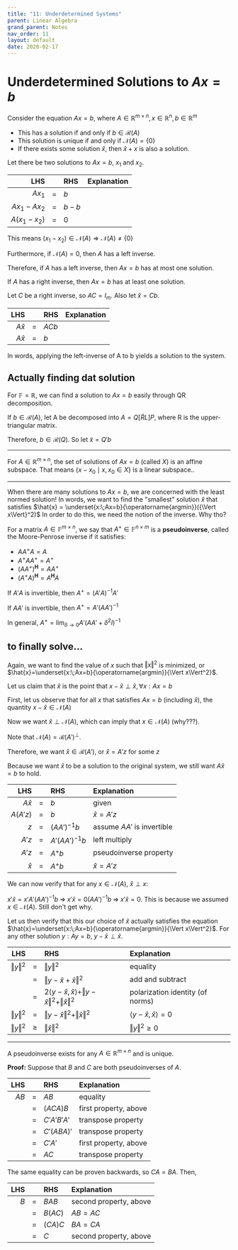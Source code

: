 ```yaml
---
title: "11: Underdetermined Systems"
parent: Linear Algebra
grand_parent: Notes
nav_order: 11
layout: default
date: 2020-02-17
---
```


# Underdetermined Solutions to $Ax=b$

Consider the equation $Ax=b$, where $A\in\mathbb{R}^{m\times n}, x\in\mathbb{R}^n, b\in\mathbb{R}^m$
- This has a solution if and only if $b\in \mathcal{R}(A)$
- This solution is unique if and only if $\mathcal{N}(A)=\{0\}$
- If there exists some solution $\hat{x}$, then $\hat{x}+x$ is also a solution.

Let there be two solutions to $Ax=b$, $x_1$ and $x_2$.

|LHS||RHS|Explanation|
|--:|:-:|:--|:--|
|$Ax_1$|$=$|$b$||
|$Ax_1-Ax_2$|$=$|$b-b$||
|$A(x_1-x_2)$|$=$|$0$||

This means $(x_1-x_2)\in \mathcal{N}(A) \Rightarrow \mathcal{N}(A)\neq\{0\}$

Furthermore, if $\mathcal{N}(A)=0$, then $A$ has a left inverse.

Therefore, if $A$ has a left inverse, then $Ax=b$ has at most one solution.

If $A$ has a right inverse, then $Ax=b$ has at least one solution.

Let $C$ be a right inverse, so $AC=I_m$. Also let $\hat{x}=Cb$.

|LHS||RHS|Explanation|
|--:|:-:|:--|:--|
|$A\hat{x}$|$=$|$ACb$||
|$A\hat{x}$|$=$|$b$||

In words, applying the left-inverse of A to b yields a solution to the system.


## Actually finding dat solution

For $\mathbb{F}=\mathbb{R}$, we can find a solution to $Ax=b$ easily through QR decomposition.

If $b\in\mathcal{R}(A)$, let A be decomposed into $A=Q[\tilde{R}L]P$, where R is the upper-triangular matrix.

Therefore, $b\in\mathcal{R}(Q)$. So let $\tilde{x}=Q'b$

-----

For $A\in \mathbb{R}^{m\times n}$, the set of solutions of $Ax=b$ (called $X$) is an affine subspace. That means $\{x-x_0 \mid x,x_0\in X\}$ is a linear subspace..

-----

When there are many solutions to $Ax=b$, we are concerned with the least normed solution! In words, we want to find the "smallest" solution $\hat{x}$ that satisfies $\hat{x} = \underset{x:\;Ax=b}{\operatorname{argmin}}({\Vert x\Vert}^2)$ In order to do this, we need the notion of the inverse. Why tho?

For a matrix $A\in \mathbb{F}^{m\times n}$, we say that $A^+\in\mathbb{F}^{n\times m}$ is a **pseudoinverse**, called the Moore-Penrose inverse if it satisfies:
- $AA^+A=A$
- $A^+AA^+=A^+$
- $(AA^+)^\mathbf{H}=AA^+$
- $(A^+A)^\mathbf{H}=A^\mathbf{H}A$

If $A'A$ is invertible, then $A^+=(A'A)^{-1}A'$

If $AA'$ is invertible, then $A^+=A'(AA')^{-1}$

In general, $A^+ = \lim_{\delta\rightarrow0}A'(AA'+\delta^2I)^{-1}$

## to finally solve...
Again, we want to find the value of $x$ such that $\Vert x \Vert^2$ is minimized, or $\hat{x}=\underset{x:\;Ax=b}{\operatorname{argmin}}{\Vert x\Vert^2}$.

Let us claim that $\hat{x}$ is the point that $x-\hat{x} \perp \hat{x}, \forall x:Ax=b$

First, let us observe that for all $x$ that satisfies $Ax=b$ (including $\hat{x}$), the quantity $x-\hat{x}\in \mathcal{N}(A)$

Now we want $\hat{x}\perp\mathcal{N}(A)$, which can imply that $x\in\mathcal{N}(A)$ (why???).

Note that $\mathcal{N}(A)=\mathcal{R}(A')^\perp$.

Therefore, we want $\hat{x}\in\mathcal{R}(A')$, or $\hat{x} = A'z$ for some $z$

Because we want $\hat{x}$ to be a solution to the original system, we still want $A\hat{x}=b$ to hold.

|LHS||RHS|Explanation|
|--:|:-:|:--|:--|
|$A\hat{x}$|$=$|$b$|given|
|$A(A'z)$|$=$|$b$|$\hat{x}=A'z$|
|$z$|$=$|$(AA')^{-1}b$|assume $AA'$ is invertible|
|$A'z$|$=$|$A'(AA')^{-1}b$|left multiply|
|$A'z$|$=$|$A^+b$|pseudoinverse property|
|$\hat{x}$|$=$|$A^+b$|$\hat{x}=A'z$|

We can now verify that for any $x\in\mathcal{N}(A)$, $\hat{x}\perp x$:

$x'\hat{x}=x'A'(AA')^{-1}b \;\Rightarrow\; x'\hat{x}=0(AA')^{-1}b \;\Rightarrow\; x'\hat{x}=0$. This is because we assumed $x\in\mathcal{N}(A)$. Still don't get why.

Let us then verify that this our choice of $\hat{x}$ actually satisfies the equation $\hat{x}=\underset{x:\;Ax=b}{\operatorname{argmin}}{\Vert x\Vert^2}$. For any other solution $y:Ay=b$, $y-\hat{x} \perp \hat{x}$.

|LHS|   |RHS|Explanation|
|--:|:-:|:--|:--|
|$\Vert y\Vert^2$|$=$|$\Vert y\Vert^2$|equality|
| |$=$|$\Vert y-\hat{x}+\hat{x}\Vert^2$|add and subtract|
| |$=$|$2\langle y-\hat{x}, \hat{x}\rangle + \Vert y-\hat{x}\Vert^2 + \Vert\hat{x}\Vert^2$|polarization identity (of norms)|
|$\Vert y\Vert^2$|$=$|$\Vert y-\hat{x}\Vert^2 + \Vert\hat{x}\Vert^2$|$\langle y-\hat{x}, \hat{x}\rangle=0$|
|$\Vert y\Vert^2$|$\geq$|$\Vert \hat{x}\Vert^2$|$\Vert y\Vert^2 \geq 0$|

-----

A pseudoinverse exists for any $A\in\mathbb{R}^{m\times n}$ and is unique.

**Proof:** Suppose that $B$ and $C$ are both pseudoinverses of $A$.

|LHS|   |RHS|Explanation|
|--:|:-:|:--|:--|
|$AB$|$=$|$AB$|equality|
|    |$=$|$(ACA)B$| first property, above|
|    |$=$|$C'A'B'A'$|transpose property|
|    |$=$|$C'(ABA)'$|transpose property|
|    |$=$|$C'A'$|first property, above|
|    |$=$|$AC$|transpose property|

The same equality can be proven backwards, so $CA=BA$. Then,

|LHS|   |RHS|Explanation|
|--:|:-:|:--|:--|
|$B$|$=$|$BAB$|second property, above|
|   |$=$|$B(AC)$|$AB=AC$|
|   |$=$|$(CA)C$|$BA=CA$|
|   |$=$|$C$|second property, above|